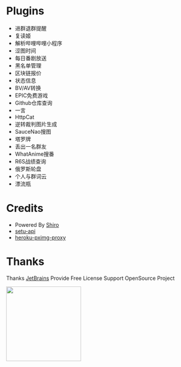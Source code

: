 # Plugins

- 进群退群提醒
- 复读姬
- 解析哔哩哔哩小程序
- 涩图时间
- 每日番剧放送
- 黑名单管理
- 区块链报价
- 状态信息
- BV/AV转换
- EPIC免费游戏
- Github仓库查询
- 一言
- HttpCat
- 逆转裁判图片生成
- SauceNao搜图
- 塔罗牌
- 丢出一名群友
- WhatAnime搜番
- R6S战绩查询
- 俄罗斯轮盘
- 个人与群词云
- 漂流瓶

# Credits

* Powered By [Shiro](https://github.com/MisakaTAT/Shiro)
* [setu-api](https://api.lolicon.app/#/setu)
* [heroku-pximg-proxy](https://github.com/Tsuk1ko/heroku-pximg-proxy)

# Thanks

Thanks [JetBrains](https://www.jetbrains.com/?from=mirai) Provide Free License Support OpenSource Project

[<img src="https://mikuac.com/images/jetbrains-variant-3.png" width="200"/>](https://www.jetbrains.com/?from=mirai)